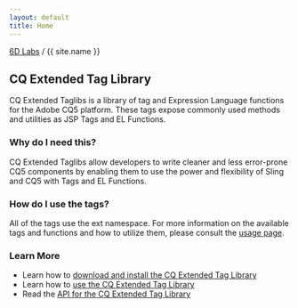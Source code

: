 ```yaml
---
layout: default
title: Home
---
```


[6D Labs](http://labs.sixdimensions.com) / {{ site.name }}

## CQ Extended Tag Library

CQ Extended Taglibs is a library of tag and Expression Language functions for the Adobe 
CQ5 platform. These tags expose commonly used methods and utilities as JSP Tags and EL 
Functions.

### Why do I need this?

CQ Extended Taglibs allow developers to write cleaner and less error-prone CQ5 components 
by enabling them to use the power and flexibility of Sling and CQ5 with Tags and EL 
Functions.

### How do I use the tags?

All of the tags use the ext namespace. For more information on the available tags and 
functions and how to utilize them, please consult the [usage page](usage.html).

### Learn More

 * Learn how to [download and install the CQ Extended Tag Library](installation.html)
 * Learn how to [use the CQ Extended Tag Library](usage.html)
 * Read the [API for the CQ Extended Tag Library](api.html)
